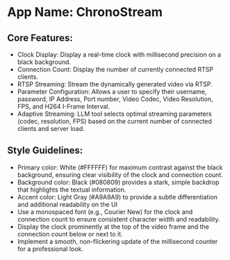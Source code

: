 # **App Name**: ChronoStream

## Core Features:

- Clock Display: Display a real-time clock with millisecond precision on a black background.
- Connection Count: Display the number of currently connected RTSP clients.
- RTSP Streaming: Stream the dynamically generated video via RTSP.
- Parameter Configuration: Allows a user to specify their username, password, IP Address, Port number, Video Codec, Video Resolution, FPS, and H264 I-Frame Interval.
- Adaptive Streaming: LLM tool selects optimal streaming parameters (codec, resolution, FPS) based on the current number of connected clients and server load.

## Style Guidelines:

- Primary color: White (#FFFFFF) for maximum contrast against the black background, ensuring clear visibility of the clock and connection count.
- Background color: Black (#080809) provides a stark, simple backdrop that highlights the textual information.
- Accent color: Light Gray (#A9A9A9) to provide a subtle differentiation and additional readability on the UI
- Use a monospaced font (e.g., Courier New) for the clock and connection count to ensure consistent character width and readability.
- Display the clock prominently at the top of the video frame and the connection count below or next to it.
- Implement a smooth, non-flickering update of the millisecond counter for a professional look.